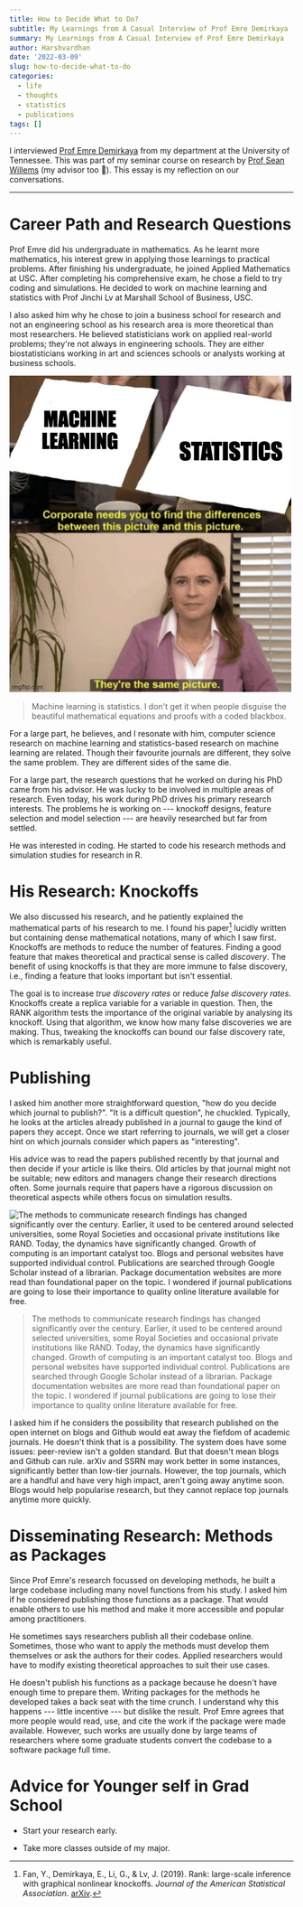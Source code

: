 ```yaml
---
title: How to Decide What to Do?
subtitle: My Learnings from A Casual Interview of Prof Emre Demirkaya
summary: My Learnings from A Casual Interview of Prof Emre Demirkaya
author: Harshvardhan
date: '2022-03-09'
slug: how-to-decide-what-to-do
categories:
  - life
  - thoughts
  - statistics
  - publications
tags: []
---
```


I interviewed [Prof Emre Demirkaya](https://scholar.google.com/citations?user=vCG5bM0AAAAJ&hl=en) from my department at the University of Tennessee. This was part of my seminar course on research by [Prof Sean Willems](https://seanwillems.com/) (my advisor too 🚀). This essay is my reflection on our conversations.

------------------------------------------------------------------------

# Career Path and Research Questions

Prof Emre did his undergraduate in mathematics. As he learnt more mathematics, his interest grew in applying those learnings to practical problems. After finishing his undergraduate, he joined Applied Mathematics at USC. After completing his comprehensive exam, he chose a field to try coding and simulations. He decided to work on machine learning and statistics with Prof Jinchi Lv at Marshall School of Business, USC.

I also asked him why he chose to join a business school for research and not an engineering school as his research area is more theoretical than most researchers. He believed statisticians work on applied real-world problems; they're not always in engineering schools. They are either biostatisticians working in art and sciences schools or analysts working at business schools.

![Machine learning is statistics. I don't get it when people disguise the beautiful mathematical equations and proofs with a coded blackbox.](images/683tnx.jpeg)
> Machine learning is statistics. I don't get it when people disguise the beautiful mathematical equations and proofs with a coded blackbox.

For a large part, he believes, and I resonate with him, computer science research on machine learning and statistics-based research on machine learning are related. Though their favourite journals are different, they solve the same problem. They are different sides of the same die.

For a large part, the research questions that he worked on during his PhD came from his advisor. He was lucky to be involved in multiple areas of research. Even today, his work during PhD drives his primary research interests. The problems he is working on --- knockoff designs, feature selection and model selection --- are heavily researched but far from settled.

He was interested in coding. He started to code his research methods and simulation studies for research in R.

# His Research: Knockoffs

We also discussed his research, and he patiently explained the mathematical parts of his research to me. I found his paper[^1] lucidly written but containing dense mathematical notations, many of which I saw first. Knockoffs are methods to reduce the number of features. Finding a good feature that makes theoretical and practical sense is called *discovery*. The benefit of using knockoffs is that they are more immune to false discovery, i.e., finding a feature that looks important but isn't essential.

[^1]: Fan, Y., Demirkaya, E., Li, G., & Lv, J. (2019). Rank: large-scale inference with graphical nonlinear knockoffs. *Journal of the American Statistical Association*. [arXiv](https://arxiv.org/abs/1709.00092).

The goal is to increase *true discovery rates* or reduce *false discovery rates*. Knockoffs create a replica variable for a variable in question. Then, the RANK algorithm tests the importance of the original variable by analysing its knockoff. Using that algorithm, we know how many false discoveries we are making. Thus, tweaking the knockoffs can bound our false discovery rate, which is remarkably useful.

# Publishing

I asked him another more straightforward question, "how do you decide which journal to publish?". "It is a difficult question", he chuckled. Typically, he looks at the articles already published in a journal to gauge the kind of papers they accept. Once we start referring to journals, we will get a closer hint on which journals consider which papers as "interesting".

His advice was to read the papers published recently by that journal and then decide if your article is like theirs. Old articles by that journal might not be suitable; new editors and managers change their research directions often. Some journals require that papers have a rigorous discussion on theoretical aspects while others focus on simulation results.

![The methods to communicate research findings has changed significantly over the century. Earlier, it used to be centered around selected universities, some Royal Societies and occasional private institutions like RAND. Today, the dynamics have significantly changed. Growth of computing is an important catalyst too. Blogs and personal websites have supported individual control. Publications are searched through Google Scholar instead of a librarian. Package documentation websites are more read than foundational paper on the topic. I wondered if journal publications are going to lose their importance to quality online literature available for free.](images/publications.png)
> The methods to communicate research findings has changed significantly over the century. Earlier, it used to be centered around selected universities, some Royal Societies and occasional private institutions like RAND. Today, the dynamics have significantly changed. Growth of computing is an important catalyst too. Blogs and personal websites have supported individual control. Publications are searched through Google Scholar instead of a librarian. Package documentation websites are more read than foundational paper on the topic. I wondered if journal publications are going to lose their importance to quality online literature available for free.

I asked him if he considers the possibility that research published on the open internet on blogs and Github would eat away the fiefdom of academic journals. He doesn't think that is a possibility. The system does have some issues: peer-review isn't a golden standard. But that doesn't mean blogs and Github can rule. arXiv and SSRN may work better in some instances, significantly better than low-tier journals. However, the top journals, which are a handful and have very high impact, aren't going away anytime soon. Blogs would help popularise research, but they cannot replace top journals anytime more quickly.

# Disseminating Research: Methods as Packages

Since Prof Emre's research focussed on developing methods, he built a large codebase including many novel functions from his study. I asked him if he considered publishing those functions as a package. That would enable others to use his method and make it more accessible and popular among practitioners.

He sometimes says researchers publish all their codebase online. Sometimes, those who want to apply the methods must develop them themselves or ask the authors for their codes. Applied researchers would have to modify existing theoretical approaches to suit their use cases.

He doesn't publish his functions as a package because he doesn't have enough time to prepare them. Writing packages for the methods he developed takes a back seat with the time crunch. I understand why this happens --- little incentive --- but dislike the result. Prof Emre agrees that more people would read, use, and cite the work if the package were made available. However, such works are usually done by large teams of researchers where some graduate students convert the codebase to a software package full time.

# Advice for Younger self in Grad School

-   Start your research early.

-   Take more classes outside of my major.
